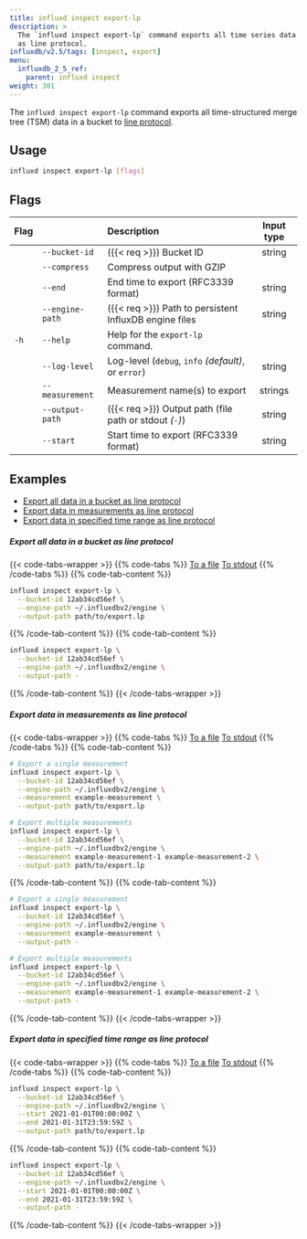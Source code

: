 ```yaml
---
title: influxd inspect export-lp
description: >
  The `influxd inspect export-lp` command exports all time series data in a bucket
  as line protocol.
influxdb/v2.5/tags: [inspect, export]
menu:
  influxdb_2_5_ref:
    parent: influxd inspect
weight: 301
---
```


The `influxd inspect export-lp` command exports all time-structured merge tree (TSM)
data in a bucket to [line protocol](/influxdb/v2.5/reference/syntax/line-protocol/).

## Usage
```sh
influxd inspect export-lp [flags]
```

## Flags
| Flag |                 | Description                                             | Input type |
|:---- |:---             |:-----------                                             |:----------:|
|      | `--bucket-id`   | ({{< req >}}) Bucket ID                                 | string     |
|      | `--compress`    | Compress output with GZIP                               |            |
|      | `--end`         | End time to export (RFC3339 format)                     | string     |
|      | `--engine-path` | ({{< req >}}) Path to persistent InfluxDB engine files  | string     |
| `-h` | `--help`        | Help for the `export-lp` command.                       |            |
|      | `--log-level`   | Log-level (`debug`, `info` _(default)_, or `error`)     | string     |
|      | `--measurement` | Measurement name(s) to export                           | strings    |
|      | `--output-path` | ({{< req >}}) Output path (file path or stdout _(`-`)_) | string     |
|      | `--start`       | Start time to export (RFC3339 format)                   | string     |

## Examples

- [Export all data in a bucket as line protocol](#export-all-data-in-a-bucket-as-line-protocol)
- [Export data in measurements as line protocol](#export-data-in-measurements-as-line-protocol)
- [Export data in specified time range as line protocol](#export-data-in-specified-time-range-as-line-protocol)

##### Export all data in a bucket as line protocol
{{< code-tabs-wrapper >}}
{{% code-tabs %}}
[To a file](#)
[To stdout](#)
{{% /code-tabs %}}
{{% code-tab-content %}}
```sh
influxd inspect export-lp \
  --bucket-id 12ab34cd56ef \
  --engine-path ~/.influxdbv2/engine \
  --output-path path/to/export.lp
```
{{% /code-tab-content %}}
{{% code-tab-content %}}
```sh
influxd inspect export-lp \
  --bucket-id 12ab34cd56ef \
  --engine-path ~/.influxdbv2/engine \
  --output-path -
```
{{% /code-tab-content %}}
{{< /code-tabs-wrapper >}}

##### Export data in measurements as line protocol

{{< code-tabs-wrapper >}}
{{% code-tabs %}}
[To a file](#)
[To stdout](#)
{{% /code-tabs %}}
{{% code-tab-content %}}
```sh
# Export a single measurement
influxd inspect export-lp \
  --bucket-id 12ab34cd56ef \
  --engine-path ~/.influxdbv2/engine \
  --measurement example-measurement \
  --output-path path/to/export.lp

# Export multiple measurements
influxd inspect export-lp \
  --bucket-id 12ab34cd56ef \
  --engine-path ~/.influxdbv2/engine \
  --measurement example-measurement-1 example-measurement-2 \
  --output-path path/to/export.lp
```
{{% /code-tab-content %}}
{{% code-tab-content %}}
```sh
# Export a single measurement
influxd inspect export-lp \
  --bucket-id 12ab34cd56ef \
  --engine-path ~/.influxdbv2/engine \
  --measurement example-measurement \
  --output-path -

# Export multiple measurements
influxd inspect export-lp \
  --bucket-id 12ab34cd56ef \
  --engine-path ~/.influxdbv2/engine \
  --measurement example-measurement-1 example-measurement-2 \
  --output-path -
```
{{% /code-tab-content %}}
{{< /code-tabs-wrapper >}}

##### Export data in specified time range as line protocol
{{< code-tabs-wrapper >}}
{{% code-tabs %}}
[To a file](#)
[To stdout](#)
{{% /code-tabs %}}
{{% code-tab-content %}}
```sh
influxd inspect export-lp \
  --bucket-id 12ab34cd56ef \
  --engine-path ~/.influxdbv2/engine \
  --start 2021-01-01T00:00:00Z \
  --end 2021-01-31T23:59:59Z \
  --output-path path/to/export.lp
```
{{% /code-tab-content %}}
{{% code-tab-content %}}
```sh
influxd inspect export-lp \
  --bucket-id 12ab34cd56ef \
  --engine-path ~/.influxdbv2/engine \
  --start 2021-01-01T00:00:00Z \
  --end 2021-01-31T23:59:59Z \
  --output-path -
```
{{% /code-tab-content %}}
{{< /code-tabs-wrapper >}}
